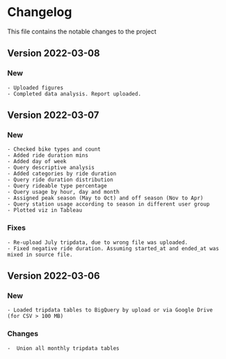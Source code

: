 # Changelog
This file contains the notable changes to the project

## Version 2022-03-08

### New
    - Uploaded figures
    - Completed data analysis. Report uploaded. 

## Version 2022-03-07

### New
    - Checked bike types and count
    - Added ride duration mins
    - Added day of week
    - Query descriptive analysis
    - Added categories by ride duration
    - Query ride duration distribution
    - Query rideable type percentage
    - Query usage by hour, day and month
    - Assigned peak season (May to Oct) and off season (Nov to Apr)
    - Query station usage according to season in different user group
    - Plotted viz in Tableau

### Fixes
    - Re-upload July tripdata, due to wrong file was uploaded.
    - Fixed negative ride duration. Assuming started_at and ended_at was mixed in source file.

## Version 2022-03-06

### New
    - Loaded tripdata tables to BigQuery by upload or via Google Drive (for CSV > 100 MB)

### Changes
    -  Union all monthly tripdata tables
